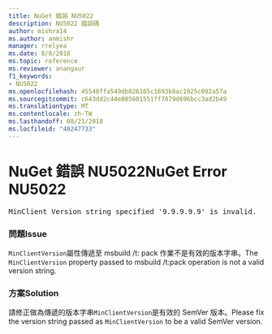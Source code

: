 ```yaml
---
title: NuGet 錯誤 NU5022
description: NU5022 錯誤碼
author: mishra14
ms.author: anmishr
manager: rrelyea
ms.date: 8/8/2018
ms.topic: reference
ms.reviewer: anangaur
f1_keywords:
- NU5022
ms.openlocfilehash: 45548ffa549db026165c1693b8ac1925c092a57a
ms.sourcegitcommit: c643dd2c44e085601551ff7079d696bcc3ad2b49
ms.translationtype: MT
ms.contentlocale: zh-TW
ms.lasthandoff: 08/21/2018
ms.locfileid: "40247733"
---
```

# <a name="nuget-error-nu5022"></a><span data-ttu-id="fc351-103">NuGet 錯誤 NU5022</span><span class="sxs-lookup"><span data-stu-id="fc351-103">NuGet Error NU5022</span></span>
<pre>MinClient Version string specified '9.9.9.9.9' is invalid.</pre>

### <a name="issue"></a><span data-ttu-id="fc351-104">問題</span><span class="sxs-lookup"><span data-stu-id="fc351-104">Issue</span></span>

<span data-ttu-id="fc351-105">`MinClientVersion`屬性傳遞至 msbuild /t: pack 作業不是有效的版本字串。</span><span class="sxs-lookup"><span data-stu-id="fc351-105">The `MinClientVersion` property passed to msbuild /t:pack operation is not a valid version string.</span></span>


### <a name="solution"></a><span data-ttu-id="fc351-106">方案</span><span class="sxs-lookup"><span data-stu-id="fc351-106">Solution</span></span>

<span data-ttu-id="fc351-107">請修正做為傳遞的版本字串`MinClientVersion`是有效的 SemVer 版本。</span><span class="sxs-lookup"><span data-stu-id="fc351-107">Please fix the version string passed as `MinClientVersion` to be a valid SemVer version.</span></span>

